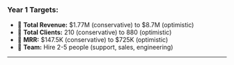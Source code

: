### **Year 1 Targets:**

- 🎯 **Total Revenue:** $1.77M (conservative) to $8.7M (optimistic)
- 🎯 **Total Clients:** 210 (conservative) to 880 (optimistic)
- 🎯 **MRR:** $147.5K (conservative) to $725K (optimistic)
- 🎯 **Team:** Hire 2-5 people (support, sales, engineering)

---
